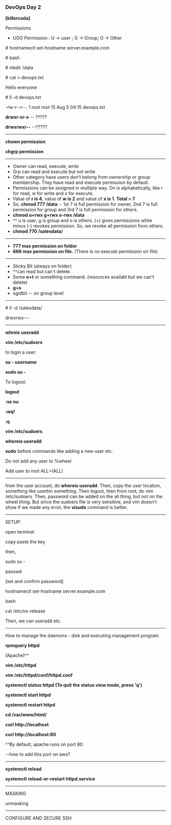 ### **DevOps Day 2**



**\[killercoda]**



Permissions



* UGO Permission : U -> user ; G -> Group; O -> Other





\# hostnamectl set-hostname server.example.com

\# bash

\# mkdir /data

\# cat > devops.txt

Hello everyone

\# ll -d devops.txt

-rw-r--r--. 1 root root 15 Aug 5 04:15 devops.txt

**drwxr-xr-x**  -- ?????

**drwxrwxr--** --?????



---



**chown permission <resource name>**

**chgrp permission <resource name>**



---



* Owner can read, execute, write
* Grp can read and execute but not write
* Other category have users don't belong from ownership or group membership. They have read and execute permission by default.
* Permissions can be assigned in multiple way. On is alphabetically, like r for read, w for write and x for execute.
* Value of **r is 4**, value of **w is 2** and value of **x is 1**. **Total = 7**
* So, **chmod 777 /data** :- 1st 7 is full permission for owner, 2nd 7 is full permission for group and 3rd 7 is full permission for others.
* **chmod u+rwx g+rwx o-rwx /data**
* ^^ u is user, g is group and o is others. (+) gives permissions while minus (-) revokes permission. So, we revoke all permission from others.
* **chmod 770 /salesdata/**

---



* **777 max permission on folder**
* **666 max permission on file.** (There is no execute permission on file)



---



* Sticky Bit (always on folder)
* ^^can read but can't delete.
* Some **o+t** or something command.  (resources availabl but we can't delete)
* **g+s**
* sgidbit -- on group level

---



\# ll -d /salesdata/

drwxrwx---



---



**whreis useradd**

**vim /etc/sudoers**

to login a user:



**su - username**

**sudo su -**



To logout:



**logout**

**:se nu**

**:wq!**

**:q**

**vim /etc/sudoers**

**whereis useradd**





**sudo** before commands like adding a new user etc.

Do not add any user to %wheel

Add user to root ALL=(ALL)





---



from the user account, do **whereis useradd**. Then, copy the user location, something like userbin something. Then logout, then from root, do vim /etc/sudoers. Then, password can be added on the all thing, but not on the wheel thing. But since the sudoers file is very sensitive, and vim doesn't show if we made any error, the **visudo** command is better.

---



SETUP:



open terminal

copy paste the key

then,

sudo su -

passwd

\[set and confirm password]

hostnamectl set-hostname server.example.com

bash

cat /etc/os-release



Then, we can useradd etc.



---



How to manage the daemons - disk and executing management program



**rpmquery httpd**

(Apache)^^

**vim /etc/httpd**

**vim /etc/httpd/conf/httpd.conf**

**systemctl status httpd    (To quit the status view mode, press 'q')**

**systemctl start httpd**

**systemctl restart httpd**

**cd /var/www/html/**

**curl http://localhost**

**curl http://localhost:80**

^^By default, apache runs on port 80.



--how to add this port on aws?





---



**systemctl reload**

**systemctl reload-or-restart httpd.service**



---



MASKING

unmasking



---



CONFIGURE AND SECURE SSH

